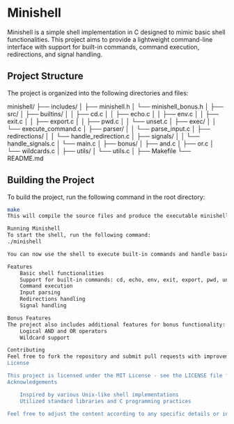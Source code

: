 # Minishell

Minishell is a simple shell implementation in C designed to mimic basic shell functionalities. This project aims to provide a lightweight command-line interface with support for built-in commands, command execution, redirections, and signal handling.

## Project Structure

The project is organized into the following directories and files:

minishell/
├── includes/
│ ├── minishell.h
│ └── minishell_bonus.h
│
├── src/
│ ├── builtins/
│ │ ├── cd.c
│ │ ├── echo.c
│ │ ├── env.c
│ │ ├── exit.c
│ │ ├── export.c
│ │ ├── pwd.c
│ │ └── unset.c
│ ├── exec/
│ │ └── execute_command.c
│ ├── parser/
│ │ └── parse_input.c
│ ├── redirections/
│ │ └── handle_redirection.c
│ ├── signals/
│ │ └── handle_signals.c
│ └── main.c
│
├── bonus/
│ ├── and.c
│ ├── or.c
│ └── wildcards.c
│
├── utils/
│ └── utils.c
│
├── Makefile
└── README.md

## Building the Project

To build the project, run the following command in the root directory:

```bash
make
This will compile the source files and produce the executable minishell.

Running Minishell
To start the shell, run the following command:
./minishell

You can now use the shell to execute built-in commands and handle basic shell operations.

Features
    Basic shell functionalities
    Support for built-in commands: cd, echo, env, exit, export, pwd, unset
    Command execution
    Input parsing
    Redirections handling
    Signal handling

Bonus Features
The project also includes additional features for bonus functionality:
    Logical AND and OR operators
    Wildcard support

Contributing
Feel free to fork the repository and submit pull requests with improvements or bug fixes. Please ensure your code adheres to the project's coding style and includes appropriate tests.
License

This project is licensed under the MIT License - see the LICENSE file for details.
Acknowledgements

    Inspired by various Unix-like shell implementations
    Utilized standard libraries and C programming practices

Feel free to adjust the content according to any specific details or instructions relate